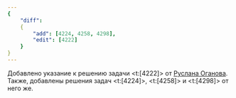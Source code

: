 ```yaml
---
{
    "diff":
    {
        "add": [4224, 4258, 4298],
        "edit": [4222]
    }
}
---
```


Добавлено указание к решению задачи <t:[4222]> от [Руслана Оганова](/solvers#ruslan_oganov).
Также, добавлены решения задач <t:[4224]>, <t:[4258]> и <t:[4298]> от него же.